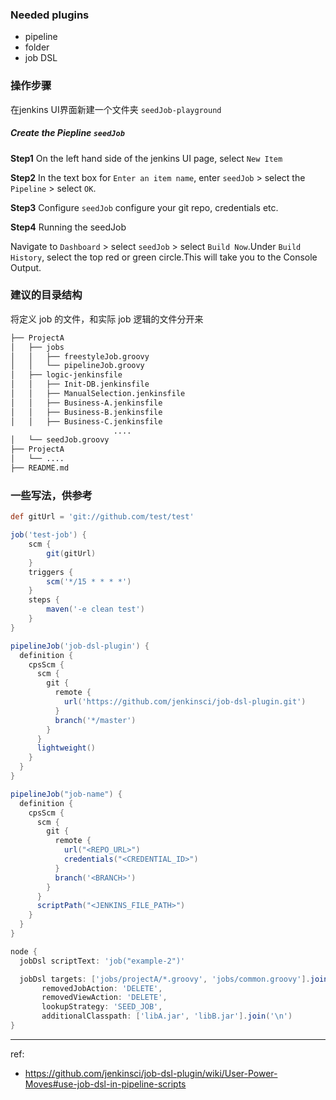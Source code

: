 ### Needed plugins
- pipeline
- folder
- job DSL

### 操作步骤

在jenkins UI界面新建一个文件夹 `seedJob-playground`

##### Create the Piepline `seedJob` 

**Step1** On the left hand side of the jenkins UI page, select `New Item`

**Step2** In the text box for `Enter an item name`, enter `seedJob` > select the `Pipeline` > select `OK`.

**Step3** Configure `seedJob`
configure your git repo, credentials etc.

**Step4** Running the seedJob

Navigate to `Dashboard` > select `seedJob` > select `Build Now`.Under `Build History`, select the top red or green circle.This will take you to the Console Output.


### 建议的目录结构

将定义 job 的文件，和实际 job 逻辑的文件分开来

```sh
├── ProjectA
│   ├── jobs
│   │   ├── freestyleJob.groovy
│   │   └── pipelineJob.groovy
│   ├── logic-jenkinsfile
│   │   ├── Init-DB.jenkinsfile
│   │   ├── ManualSelection.jenkinsfile
│   │   ├── Business-A.jenkinsfile
│   │   ├── Business-B.jenkinsfile
│   │   ├── Business-C.jenkinsfile
                       ....
│   └── seedJob.groovy
├── ProjectA
│   └── ....
├── README.md
```

### 一些写法，供参考

```groovy
def gitUrl = 'git://github.com/test/test'

job('test-job') {
    scm {
        git(gitUrl)
    }
    triggers {
        scm('*/15 * * * *')
    }
    steps {
        maven('-e clean test')
    }
}
```


```groovy
pipelineJob('job-dsl-plugin') {
  definition {
    cpsScm {
      scm {
        git {
          remote {
            url('https://github.com/jenkinsci/job-dsl-plugin.git')
          }
          branch('*/master')
        }
      }
      lightweight()
    }
  }
}
```


```groovy
pipelineJob("job-name") {
  definition {
    cpsScm {
      scm {
        git {
          remote {
            url("<REPO_URL>")
            credentials("<CREDENTIAL_ID>")
          }
          branch('<BRANCH>')
        }
      }
      scriptPath("<JENKINS_FILE_PATH>")
    }
  }
}
```

```groovy
node {
  jobDsl scriptText: 'job("example-2")'

  jobDsl targets: ['jobs/projectA/*.groovy', 'jobs/common.groovy'].join('\n'),
       removedJobAction: 'DELETE',
       removedViewAction: 'DELETE',
       lookupStrategy: 'SEED_JOB',
       additionalClasspath: ['libA.jar', 'libB.jar'].join('\n')
}
```

---

ref:
- https://github.com/jenkinsci/job-dsl-plugin/wiki/User-Power-Moves#use-job-dsl-in-pipeline-scripts